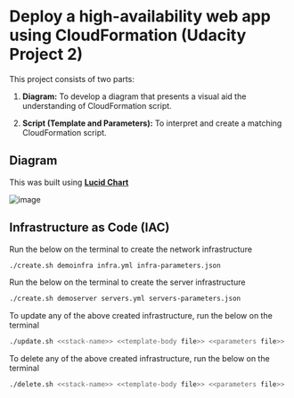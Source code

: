 # Deploy a high-availability web app using CloudFormation (Udacity Project 2)
This project consists of two parts:

1. **Diagram:** To develop a diagram that presents a visual aid the understanding of CloudFormation script.

2. **Script (Template and Parameters):** To interpret and create a matching CloudFormation script.


## Diagram

This was built using **[Lucid Chart](https://www.lucidchart.com)**

![image](https://user-images.githubusercontent.com/18303044/182663625-1afde65d-f307-4d6d-ac24-5f0ca491a0b7.png)


## Infrastructure as Code (IAC)

Run the below on the terminal to create the network infrastructure
```bash
./create.sh demoinfra infra.yml infra-parameters.json 
```

Run the below on the terminal to create the server infrastructure
```bash
./create.sh demoserver servers.yml servers-parameters.json 
```

To update any of the above created infrastructure, run the below on the terminal
```bash
./update.sh <<stack-name>> <<template-body file>> <<parameters file>>
```

To delete any of the above created infrastructure, run the below on the terminal
```bash
./delete.sh <<stack-name>> <<template-body file>> <<parameters file>>
```
